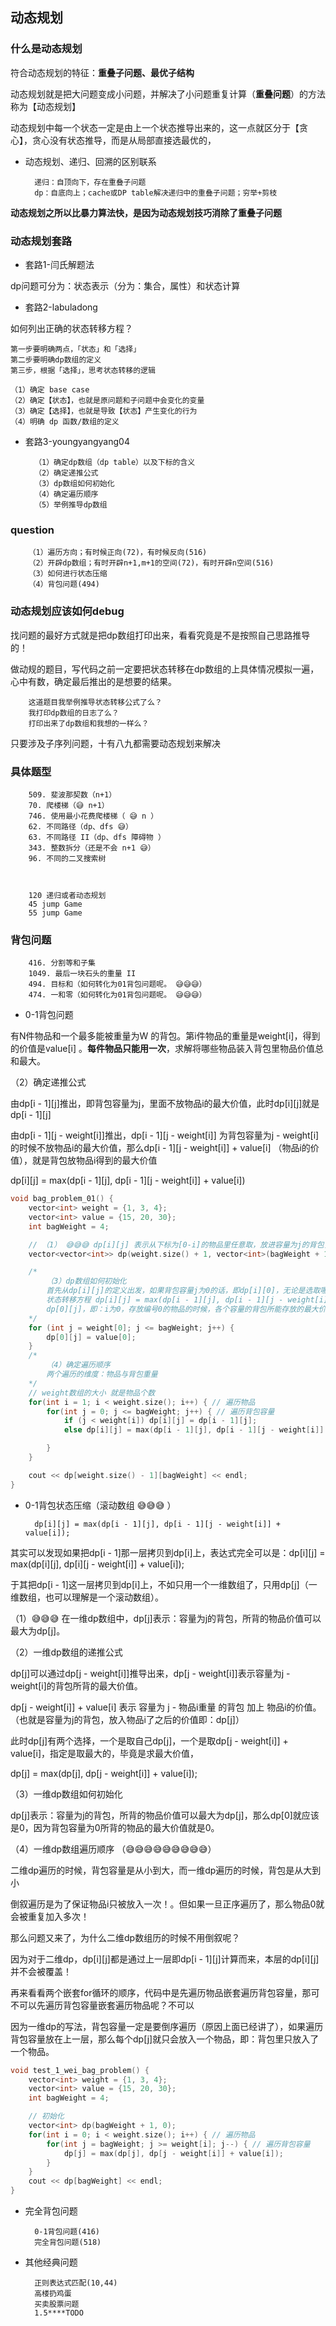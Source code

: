 ## 动态规划


### 什么是动态规划

符合动态规划的特征：**重叠子问题、最优子结构**

动态规划就是把大问题变成小问题，并解决了小问题重复计算（**重叠问题**）的方法称为【动态规划】

动态规划中每一个状态一定是由上一个状态推导出来的，这一点就区分于【贪心】，贪心没有状态推导，而是从局部直接选最优的，

- 动态规划、递归、回溯的区别联系

        递归：自顶向下，存在重叠子问题
        dp：自底向上；cache或DP table解决递归中的重叠子问题；穷举+剪枝



**动态规划之所以比暴力算法快，是因为动态规划技巧消除了重叠子问题**

### 动态规划套路


- 套路1-闫氏解题法

dp问题可分为：状态表示（分为：集合，属性）和状态计算

- 套路2-labuladong

如何列出正确的状态转移方程？

    第一步要明确两点，「状态」和「选择」
    第二步要明确dp数组的定义
    第三步，根据「选择」，思考状态转移的逻辑

    （1）确定 base case
    （2）确定【状态】，也就是原问题和子问题中会变化的变量
    （3）确定【选择】，也就是导致【状态】产生变化的行为
    （4）明确 dp 函数/数组的定义

- 套路3-youngyangyang04

        （1）确定dp数组（dp table）以及下标的含义
        （2）确定递推公式
        （3）dp数组如何初始化
        （4）确定遍历顺序
        （5）举例推导dp数组

### question

        （1）遍历方向；有时候正向(72)，有时候反向(516)
        （2）开辟dp数组；有时开辟n+1,m+1的空间(72)，有时开辟n空间(516)
        （3）如何进行状态压缩
        （4）背包问题(494)

### 动态规划应该如何debug

找问题的最好方式就是把dp数组打印出来，看看究竟是不是按照自己思路推导的！

做动规的题目，写代码之前一定要把状态转移在dp数组的上具体情况模拟一遍，心中有数，确定最后推出的是想要的结果。


        这道题目我举例推导状态转移公式了么？
        我打印dp数组的日志了么？
        打印出来了dp数组和我想的一样么？


只要涉及子序列问题，十有八九都需要动态规划来解决  

### 具体题型

        509. 斐波那契数（n+1）
        70. 爬楼梯（😅 n+1）
        746. 使用最小花费爬楼梯（ 😅 n ）
        62. 不同路径（dp、dfs 😅）
        63. 不同路径 II（dp、dfs 障碍物 ）
        343. 整数拆分（还是不会 n+1 😅）
        96. 不同的二叉搜索树



        120 递归或者动态规划
        45 jump Game
        55 jump Game



### 背包问题

        416. 分割等和子集
        1049. 最后一块石头的重量 II
        494. 目标和（如何转化为01背包问题呢。 😅😅😅）
        474. 一和零（如何转化为01背包问题呢。 😅😅😅）

- 0-1背包问题

有N件物品和一个最多能被重量为W 的背包。第i件物品的重量是weight[i]，得到的价值是value[i] 。**每件物品只能用一次**，求解将哪些物品装入背包里物品价值总和最大。


（2）确定递推公式

由dp[i - 1][j]推出，即背包容量为j，里面不放物品i的最大价值，此时dp[i][j]就是dp[i - 1][j]

由dp[i - 1][j - weight[i]]推出，dp[i - 1][j - weight[i]] 为背包容量为j - weight[i]的时候不放物品i的最大价值，那么dp[i - 1][j - weight[i]] + value[i] （物品i的价值），就是背包放物品i得到的最大价值

dp[i][j] = max(dp[i - 1][j], dp[i - 1][j - weight[i]] + value[i])


```c++
void bag_problem_01() {
    vector<int> weight = {1, 3, 4};
    vector<int> value = {15, 20, 30};
    int bagWeight = 4;

    // （1） 😅😅😅 dp[i][j] 表示从下标为[0-i]的物品里任意取，放进容量为j的背包，价值总和最大是多少
    vector<vector<int>> dp(weight.size() + 1, vector<int>(bagWeight + 1, 0));

    /*
        （3）dp数组如何初始化
        首先从dp[i][j]的定义出发，如果背包容量j为0的话，即dp[i][0]，无论是选取哪些物品，背包价值总和一定为0
        状态转移方程 dp[i][j] = max(dp[i - 1][j], dp[i - 1][j - weight[i]] + value[i]); 可以看出i 是由 i-1 推导出来，那么i为0的时候就一定要初始化。
        dp[0][j]，即：i为0，存放编号0的物品的时候，各个容量的背包所能存放的最大价值
    */ 
    for (int j = weight[0]; j <= bagWeight; j++) {
        dp[0][j] = value[0];
    }
    /*
        （4）确定遍历顺序
        两个遍历的维度：物品与背包重量
    */
    // weight数组的大小 就是物品个数
    for(int i = 1; i < weight.size(); i++) { // 遍历物品
        for(int j = 0; j <= bagWeight; j++) { // 遍历背包容量
            if (j < weight[i]) dp[i][j] = dp[i - 1][j];
            else dp[i][j] = max(dp[i - 1][j], dp[i - 1][j - weight[i]] + value[i]);

        }
    }

    cout << dp[weight.size() - 1][bagWeight] << endl;
}
```

- 0-1背包状态压缩（滚动数组 😅😅😅 ）

        dp[i][j] = max(dp[i - 1][j], dp[i - 1][j - weight[i]] + value[i]);

其实可以发现如果把dp[i - 1]那一层拷贝到dp[i]上，表达式完全可以是：dp[i][j] = max(dp[i][j], dp[i][j - weight[i]] + value[i]);

于其把dp[i - 1]这一层拷贝到dp[i]上，不如只用一个一维数组了，只用dp[j]（一维数组，也可以理解是一个滚动数组）。

（1）😅😅😅 在一维dp数组中，dp[j]表示：容量为j的背包，所背的物品价值可以最大为dp[j]。


（2）一维dp数组的递推公式       

dp[j]可以通过dp[j - weight[i]]推导出来，dp[j - weight[i]]表示容量为j - weight[i]的背包所背的最大价值。

dp[j - weight[i]] + value[i] 表示 容量为 j - 物品i重量 的背包 加上 物品i的价值。（也就是容量为j的背包，放入物品i了之后的价值即：dp[j]）

此时dp[j]有两个选择，一个是取自己dp[j]，一个是取dp[j - weight[i]] + value[i]，指定是取最大的，毕竟是求最大价值，

dp[j] = max(dp[j], dp[j - weight[i]] + value[i]);


（3）一维dp数组如何初始化

dp[j]表示：容量为j的背包，所背的物品价值可以最大为dp[j]，那么dp[0]就应该是0，因为背包容量为0所背的物品的最大价值就是0。

（4）一维dp数组遍历顺序 （😅😅😅😅😅😅😅😅😅）

二维dp遍历的时候，背包容量是从小到大，而一维dp遍历的时候，背包是从大到小

倒叙遍历是为了保证物品i只被放入一次！。但如果一旦正序遍历了，那么物品0就会被重复加入多次！

那么问题又来了，为什么二维dp数组历的时候不用倒叙呢？

因为对于二维dp，dp[i][j]都是通过上一层即dp[i - 1][j]计算而来，本层的dp[i][j]并不会被覆盖！

再来看看两个嵌套for循环的顺序，代码中是先遍历物品嵌套遍历背包容量，那可不可以先遍历背包容量嵌套遍历物品呢？不可以

因为一维dp的写法，背包容量一定是要倒序遍历（原因上面已经讲了），如果遍历背包容量放在上一层，那么每个dp[j]就只会放入一个物品，即：背包里只放入了一个物品。

```c++
void test_1_wei_bag_problem() {
    vector<int> weight = {1, 3, 4};
    vector<int> value = {15, 20, 30};
    int bagWeight = 4;

    // 初始化
    vector<int> dp(bagWeight + 1, 0);
    for(int i = 0; i < weight.size(); i++) { // 遍历物品
        for(int j = bagWeight; j >= weight[i]; j--) { // 遍历背包容量
            dp[j] = max(dp[j], dp[j - weight[i]] + value[i]);
        }
    }
    cout << dp[bagWeight] << endl;
}
```


- 完全背包问题


        0-1背包问题(416)
        完全背包问题(518)


- 其他经典问题

        正则表达式匹配(10,44)
        高楼扔鸡蛋
        买卖股票问题
        1.5****TODO